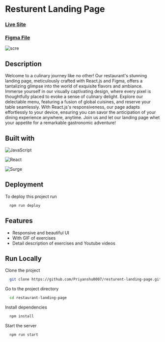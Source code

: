 
# Resturent Landing Page 
### [Live Site](http://resturent-menu.surge.sh/)

### [Figma File](https://ui8.net/iqonicdesign/products/gericht-restaurant-website-ui-in-figma)
![scre](https://github.com/Priyanshu0007/resturent-landing-page/blob/main/public/screenshot.jpg?raw=true "Optional title")




## Description

Welcome to a culinary journey like no other! Our restaurant's stunning landing page, meticulously crafted with React.js and Figma, offers a tantalizing glimpse into the world of exquisite flavors and ambiance. Immerse yourself in our visually captivating design, where every pixel is thoughtfully placed to evoke a sense of culinary delight. Explore our delectable menu, featuring a fusion of global cuisines, and reserve your table seamlessly. With React.js's responsiveness, our page adapts effortlessly to your device, ensuring you can savor the anticipation of your dining experience anywhere, anytime. Join us and let our landing page whet your appetite for a remarkable gastronomic adventure!
## Built with

![JavaScript](https://img.shields.io/badge/javascript-%23323330.svg?style=flat-square&logo=javascript&logoColor=%23F7DF1E)

![React](https://img.shields.io/badge/react-%2320232a.svg?style=flat-square&logo=react&logoColor=%2361DAFB)

![Surge](https://img.shields.io/badge/surge-%23000000.svg?style=flat-square&logo=surge&logoColor=white)






## Deployment

To deploy this project run

```bash
  npm run deploy
```


## Features

- Responsive and beautiful UI
- With GIF of exercises 
- Detail description of exercises and Youtube videos


## Run Locally

Clone the project

```bash
  git clone https://github.com/Priyanshu0007/resturent-landing-page.git
```

Go to the project directory

```bash
  cd restaurant-landing-page
```

Install dependencies

```bash
  npm install
```

Start the server

```bash
  npm run start
```

